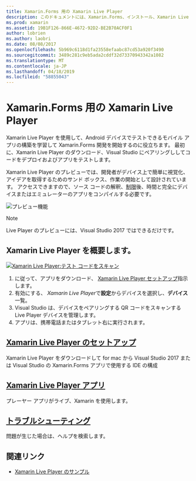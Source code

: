 ```yaml
---
title: Xamarin.Forms 用の Xamarin Live Player
description: このドキュメントには、Xamarin.Forms、インストール、Xamarin Live Player アプリ、Xamarin Live Player、制限事項を使用するサンプルを記述して、トラブルシューティング用の Xamarin Live Player がについて説明します。
ms.prod: xamarin
ms.assetid: 19B1F126-866E-4672-92D2-BE2B70ACF0F1
author: lobrien
ms.author: laobri
ms.date: 08/08/2017
ms.openlocfilehash: 5b969c6118d1fa23558efaabc87cd53a920f3490
ms.sourcegitcommit: 3489c281c9eb5ada2cddf32d73370943342a1082
ms.translationtype: MT
ms.contentlocale: ja-JP
ms.lasthandoff: 04/18/2019
ms.locfileid: "58855043"
---
```

# <a name="xamarin-live-player-for-xamarinforms"></a>Xamarin.Forms 用の Xamarin Live Player

Xamarin Live Player を使用して、Android デバイスでテストできるモバイル アプリの構築を学習して Xamarin.Forms 開発を開始するのに役立ちます。 最初に、Xamarin Live Player のダウンロード、Visual Studio にペアリングししてコードをデプロイおよびアプリをテストします。

Xamarin Live Player のプレビューでは、開発者がデバイス上で簡単に視覚化、アイデアを取得するためのサンド ボックス、作業の開始として設計されています。 アクセスできますので、ソース コードの解釈、[制限](limitations.md)後、時間と完全にデバイスまたはエミュレーターのアプリをコンパイルする必要です。

![プレビュー機能](~/media/shared/preview.png)

> [!NOTE]
> Live Player のプレビューには、Visual Studio 2017 ではできるだけです。

## <a name="get-started-with-xamarin-live-player"></a>Xamarin Live Player を概要します。

[![Xamarin Live Player:テスト コードをスキャン](images/xamarin-live.png)](images/xamarin-live-sml.png#lightbox)

1. に従って、アプリをダウンロード、 [Xamarin Live Player セットアップ](install.md)指示します。
2. 有効にする、 *Xamarin Live Player*で**設定**からデバイスを選択し、**デバイス**一覧。
3. Visual Studio は、デバイスをペアリングする QR コードをスキャンする Live Player デバイスを管理します。
4. アプリは、携帯電話またはタブレット右に実行されます。

## <a name="xamarin-live-player-setupinstallmd"></a>[Xamarin Live Player のセットアップ](install.md)

Xamarin Live Player をダウンロードして for mac から Visual Studio 2017 または Visual Studio の Xamarin.Forms アプリで使用する IDE の構成 

## <a name="xamarin-live-player-appplayermd"></a>[Xamarin Live Player アプリ](player.md)

プレーヤー アプリがライブ、Xamarin を使用します。

## <a name="troubleshootingtroubleshootingmd"></a>[トラブルシューティング](troubleshooting.md)

問題が生じた場合は、ヘルプを検索します。

## <a name="related-links"></a>関連リンク

- [Xamarin Live Player のサンプル](https://developer.xamarin.com/samples/xamarin-live-player/all/)
